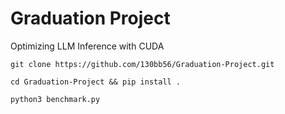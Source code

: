 # Graduation Project
Optimizing LLM Inference with CUDA

`git clone https://github.com/130bb56/Graduation-Project.git`  
  
`cd Graduation-Project && pip install .`  
  
`python3 benchmark.py`  
